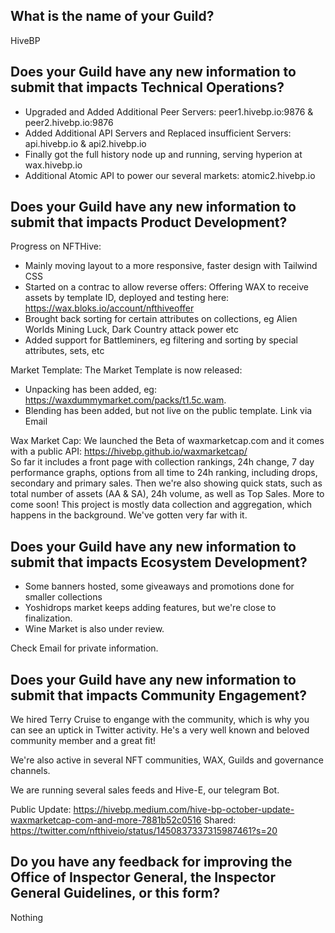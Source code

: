 ## What is the name of your Guild?

HiveBP

## Does your Guild have any new information to submit that impacts Technical Operations?

- Upgraded and Added Additional Peer Servers: peer1.hivebp.io:9876 & peer2.hivebp.io:9876
- Added Additional API Servers and Replaced insufficient Servers: api.hivebp.io & api2.hivebp.io
- Finally got the full history node up and running, serving hyperion at wax.hivebp.io
- Additional Atomic API to power our several markets: atomic2.hivebp.io

## Does your Guild have any new information to submit that impacts Product Development?

Progress on NFTHive:
- Mainly moving layout to a more responsive, faster design with Tailwind CSS
- Started on a contrac to allow reverse offers: Offering WAX to receive assets by template ID,
  deployed and testing here: https://wax.bloks.io/account/nfthiveoffer
- Brought back sorting for certain attributes on collections, eg Alien Worlds Mining Luck, Dark Country attack power etc
- Added support for Battleminers, eg filtering and sorting by special attributes, sets, etc


Market Template:
The Market Template is now released:
- Unpacking has been added, eg: https://waxdummymarket.com/packs/t1.5c.wam.
- Blending has been added, but not live on the public template. Link via Email

Wax Market Cap:
We launched the Beta of waxmarketcap.com and it comes with a public API: https://hivebp.github.io/waxmarketcap/  
So far it includes a front page with collection rankings, 24h change, 7 day performance graphs,
options from all time to 24h ranking, including drops, secondary and primary sales. Then we're also showing quick stats,
such as total number of assets (AA & SA), 24h volume, as well as Top Sales. More to come soon! This project is mostly
data collection and aggregation, which happens in the background. We've gotten very far with it.


## Does your Guild have any new information to submit that impacts Ecosystem Development?

- Some banners hosted, some giveaways and promotions done for smaller collections
- Yoshidrops market keeps adding features, but we're close to finalization.
- Wine Market is also under review.

Check Email for private information.

## Does your Guild have any new information to submit that impacts Community Engagement?

We hired Terry Cruise to engange with the community, which is why you can see an uptick in Twitter activity.
He's a very well known and beloved community member and a great fit!

We're also active in several NFT communities, WAX, Guilds and governance channels.

We are running several sales feeds and Hive-E, our telegram Bot.

Public Update: https://hivebp.medium.com/hive-bp-october-update-waxmarketcap-com-and-more-7881b52c0516
Shared: https://twitter.com/nfthiveio/status/1450837337315987461?s=20


## Do you have any feedback for improving the Office of Inspector General, the Inspector General Guidelines, or this form?

Nothing